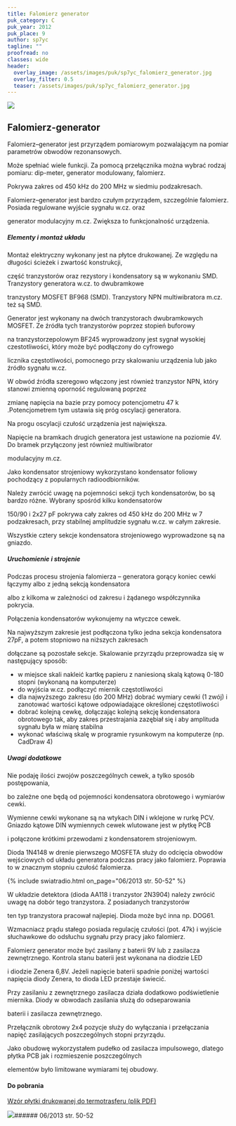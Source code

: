```yaml
---
title: Falomierz generator
puk_category: C
puk_year: 2012
puk_place: 9
author: sp7yc
tagline: ""
proofread: no
classes: wide
header:
  overlay_image: /assets/images/puk/sp7yc_falomierz_generator.jpg
  overlay_filter: 0.5
  teaser: /assets/images/puk/sp7yc_falomierz_generator.jpg
---
```






 



![](assets/data/img/projects/2012-9-0.jpg) 



Falomierz-generator
-------------------





 Falomierz–generator jest przyrządem pomiarowym pozwalającym na pomiar parametrów obwodów rezonansowych.

 Może spełniać wiele funkcji. Za pomocą przełącznika można wybrać rodzaj pomiaru: dip-meter, generator modulowany, falomierz.

 Pokrywa zakres od 450 kHz do 200 MHz w siedmiu podzakresach.






 Falomierz–generator jest bardzo czułym przyrządem, szczególnie falomierz. Posiada regulowane wyjście sygnału w.cz. oraz

 generator modulacyjny m.cz. Zwiększa to funkcjonalność urządzenia.




##### Elementy i montaż układu




 Montaż elektryczny wykonany jest na płytce drukowanej. Ze względu na długości ścieżek i zwartość konstrukcji,

 część tranzystorów oraz rezystory i kondensatory są w wykonaniu SMD. Tranzystory generatora w.cz. to dwubramkowe

 tranzystory MOSFET BF968 (SMD). Tranzystory NPN multiwibratora m.cz. też są SMD.






 Generator jest wykonany na dwóch tranzystorach dwubramkowych MOSFET. Ze źródła tych tranzystorów poprzez stopień buforowy

 na tranzystorzepolowym BF245 wyprowadzony jest sygnał wysokiej czestotliwości, który może być podłączony do cyfrowego

 licznika częstotliwości, pomocnego przy skalowaniu urządzenia lub jako źródło sygnału w.cz.






 W obwód źródła szeregowo włączony jest również tranzystor NPN, który stanowi zmienną oporność regulowaną poprzez

 zmianę napięcia na bazie przy pomocy potencjometru 47 k .Potencjometrem tym ustawia się próg oscylacji generatora.

 Na progu oscylacji czułość urządzenia jest największa.

 Napięcie na bramkach drugich generatora jest ustawione na poziomie 4V. Do bramek przyłączony jest również multiwibrator

 modulacyjny m.cz.

 




 Jako kondensator strojeniowy wykorzystano kondensator foliowy pochodzący z popularnych radioodbiorników.

 Należy zwrócić uwagę na pojemności sekcji tych kondensatorów, bo są bardzo różne. Wybrany spośród kilku kondensatorów

 150/90 i 2x27 pF pokrywa cały zakres od 450 kHz do 200 MHz w 7 podzakresach, przy stabilnej amplitudzie sygnału w.cz. w całym zakresie.

 Wszystkie cztery sekcje kondensatora strojeniowego wyprowadzone są na gniazdo.

 


##### Uruchomienie i strojenie




 Podczas procesu strojenia falomierza – generatora gorący koniec cewki łączymy albo z jedną sekcją kondensatora

 albo z kilkoma w zależności od zakresu i żądanego współczynnika pokrycia.

 Połączenia kondensatorów wykonujemy na wtyczce cewek.

 




 Na najwyższym zakresie jest podłączona tylko jedna sekcja kondensatora 27pF, a potem stopniowo na niższych zakresach

 dołączane są pozostałe sekcje. Skalowanie przyrządu przeprowadza się w następujący sposób:

 





* w miejsce skali nakleić kartkę papieru z naniesioną skalą kątową 0-180 stopni (wykonaną na komputerze)
* do wyjścia w.cz. podłączyć miernik częstotliwości
* dla najwyższego zakresu (do 200 MHz) dobrać wymiary cewki (1 zwój) i zanotować wartości kątowe odpowiadające określonej częstotliwości
* dobrać kolejną cewkę, dołączając kolejną sekcję kondensatora obrotowego tak, aby zakres przestrajania zazębiał się i aby amplituda sygnału była w miarę stabilna
* wykonać właściwą skalę w programie rysunkowym na komputerze (np. CadDraw 4)







##### Uwagi dodatkowe




 Nie podaję ilości zwojów poszczególnych cewek, a tylko sposób postępowania,

 bo zależne one będą od pojemności kondensatora obrotowego i wymiarów cewki.

 




 Wymienne cewki wykonane są na wtykach DIN i wklejone w rurkę PCV. Gniazdo kątowe DIN wymiennych cewek wlutowane jest w płytkę PCB

 i połączone krótkimi przewodami z kondensatorem strojeniowym.

 




Dioda 1N4148 w drenie pierwszego MOSFETA służy do odcięcia obwodów wejściowych od układu generatora podczas pracy jako falomierz. Poprawia to w znacznym stopniu czułość falomierza.



{% include swiatradio.html on_page="06/2013 str. 50-52" %}


W układzie detektora (dioda AA118 i tranzystor 2N3904) należy zwrócić uwagę na dobór tego tranzystora. Z posiadanych tranzystorów

ten typ tranzystora pracował najlepiej. Dioda może być inna np. DOG61.






Wzmacniacz prądu stałego posiada regulację czułości (pot. 47k) i wyjście słuchawkowe do odsłuchu sygnału przy pracy jako falomierz.






Falomierz generator może być zasilany z baterii 9V lub z zasilacza zewnętrznego. Kontrola stanu baterii jest wykonana na diodzie LED

i diodzie Zenera 6,8V. Jeżeli napięcie baterii spadnie poniżej wartości napięcia diody Zenera, to dioda LED przestaje świecić.

Przy zasilaniu z zewnętrznego zasilacza działa dodatkowo podświetlenie miernika. Diody w obwodach zasilania służą do odseparowania

baterii i zasilacza zewnętrznego.






 Przełącznik obrotowy 2x4 pozycje służy do wyłączania i przełączania napięć zasilających poszczególnych stopni przyrządu.

 




 Jako obudowę wykorzystałem pudełko od zasilacza impulsowego, dlatego płytka PCB jak i rozmieszenie poszczególnych

 elementów było limitowane wymiarami tej obudowy.

 



#### Do pobrania

[Wzór płytki drukowanej do termotrasferu (plik PDF)](assets/data/download/SP7YC_PCB-falomierz-generator.pdf)




![](assets/img/logo/sr_logo_s.jpg)###### 06/2013 str. 50-52

 





 



